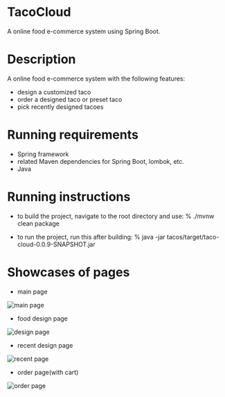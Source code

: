 # TacoCloud
A online food e-commerce system using Spring Boot.

# Description
A online food e-commerce system with the following features:
* design a customized taco
* order a designed taco or preset taco
* pick recently designed tacoes

# Running requirements 
* Spring framework
* related Maven dependencies for Spring Boot, lombok, etc.
* Java

# Running instructions
* to build the project, navigate to the root directory and use:
% ./mvnw clean package

* to run the project, run this after building:
% java -jar tacos/target/taco-cloud-0.0.9-SNAPSHOT.jar

# Showcases of pages
* main page

![main page](./src/main/resources/static/images/main.png)

* food design page

![design page](./src/main/resources/static/images/design.png)

* recent design page

![recent page](./src/main/resources/static/images/recent.png)

* order page(with cart)

![order page](./src/main/resources/static/images/orders.png)



